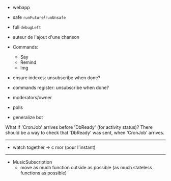 - webapp
- safe `runFuture`/`runUnsafe`
- full `debugLeft`
- auteur de l'ajout d'une chanson

- Commands:
  - Say
  - Remind
  - Img

- ensure indexes: unsubscribe when done?
- commands register: unsubscribe when done?

- moderators/owner
- polls
- generalize bot

What if 'CronJob' arrives before 'DbReady' (for activity status)? There should be a way to check that 'DbReady' was sent, when 'CronJob' arrives.

---

- watch together -> c mor (pour l'instant)


---

- MusicSubscription
  - move as much function outside as possible (as much stateless functions as possible)
